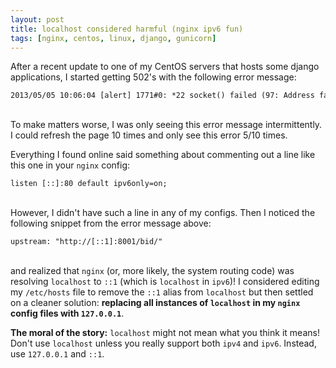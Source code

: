 ```yaml
---
layout: post
title: localhost considered harmful (nginx ipv6 fun)
tags: [nginx, centos, linux, django, gunicorn]
---
```


After a recent update to one of my CentOS servers that hosts some
django applications, I started getting 502's with the following error
message:

<div style="overflow-x:scroll;width:100%;">
<code style="white-space:nowrap;">
2013/05/05 10:06:04 [alert] 1771#0: *22 socket() failed (97: Address family not supported by protocol) while connecting to upstream, client: X.X.X.X, server: example.com, request: "GET /bid/ HTTP/1.1", upstream: "http://[::1]:8001/bid/", host: "example.com:81"
</code>
</div>

<br>

To make matters worse, I was only seeing this error message
intermittently. I could refresh the page 10 times and only see this
error 5/10 times.

Everything I found online said something about commenting out a line
like this one in your `nginx` config:

<code style="white-space:nowrap;">
listen   [::]:80 default ipv6only=on;
</code>

<br>
<br>

However, I didn't have such a line in any of my configs. Then I
noticed the following snippet from the error message above:

<code style="white-space:nowrap;">
upstream: "http://[::1]:8001/bid/"
</code>

<br>
<br>

and realized that `nginx` (or, more likely, the system routing code)
was resolving `localhost` to `::1` (which is `localhost` in `ipv6`)! I
considered editing my `/etc/hosts` file to remove the `::1` alias from
`localhost` but then settled on a cleaner solution: **replacing all
instances of `localhost` in my `nginx` config files with
`127.0.0.1`**.

**The moral of the story:** `localhost` might not mean what you think
it means! Don't use `localhost` unless you really support both `ipv4`
and `ipv6`. Instead, use `127.0.0.1` and `::1`.
